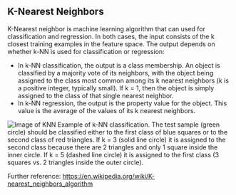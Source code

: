 ## K-Nearest Neighbors
K-Nearest neighbor is machine learning algorithm that can used for classification and regression.
In both cases, the input consists of the k closest training examples in the feature space. The output depends on whether k-NN is used for classification or regression:
 * In k-NN classification, the output is a class membership. An object is classified by a majority vote of its neighbors, with the object being assigned to the class most common among its k nearest neighbors (k is a positive integer, typically small). If k = 1, then the object is simply assigned to the class of that single nearest neighbor.
 * In k-NN regression, the output is the property value for the object. This value is the average of the values of its k nearest neighbors.

![Image of KNN](https://cdn-images-1.medium.com/max/960/0*Sk18h9op6uK9EpT8.)
Example of k-NN classification. The test sample (green circle) should be classified either to the first class of blue squares or to the second class of red triangles. If k = 3 (solid line circle) it is assigned to the second class because there are 2 triangles and only 1 square inside the inner circle. If k = 5 (dashed line circle) it is assigned to the first class (3 squares vs. 2 triangles inside the outer circle).

Further reference: https://en.wikipedia.org/wiki/K-nearest_neighbors_algorithm
